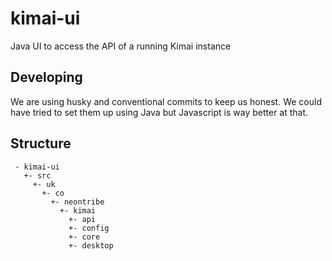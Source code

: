 # kimai-ui

Java UI to access the API of a running Kimai instance

## Developing

We are using husky and conventional commits to keep us honest. We could have tried to set them up using Java but Javascript is way better at that.

## Structure

```
 - kimai-ui
   +- src
     +- uk
       +- co
         +- neontribe
           +- kimai
             +- api
             +- config
             +- core
             +- desktop
```